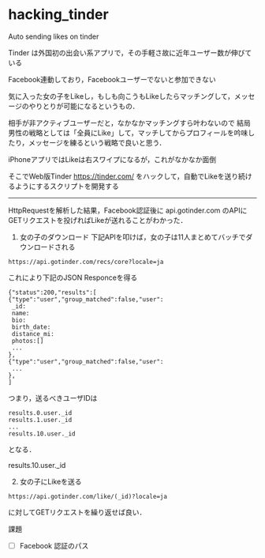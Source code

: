 # hacking_tinder
Auto sending likes on tinder

Tinder は外国初の出会い系アプリで，その手軽さ故に近年ユーザー数が伸びている

Facebook連動しており，Facebookユーザーでないと参加できない

気に入った女の子をLikeし，もしも向こうもLikeしたらマッチングして，メッセージのやりとりが可能になるというもの．

相手が非アクティブユーザーだと，なかなかマッチングすら叶わないので
結局男性の戦略としては「全員にLike」して，マッチしてからプロフィールを吟味したり，メッセージを練るという戦略で良いと思う．

iPhoneアプリではLikeは右スワイプになるが，これがなかなか面倒

そこでWeb版Tinder https://tinder.com/ をハックして，自動でLikeを送り続けるようにするスクリプトを開発する


-------

HttpRequestを解析した結果，Facebook認証後に api.gotinder.com のAPIにGETリクエストを投げればLikeが送れることがわかった．

1. 女の子のダウンロード
下記APIを叩けば，女の子は11人まとめてバッチでダウンロードされる
```
https://api.gotinder.com/recs/core?locale=ja
```

これにより下記のJSON Responceを得る
```
{"status":200,"results":[
{"type":"user","group_matched":false,"user":
 _id:
 name:
 bio:
 birth_date:
 distance_mi:
 photos:[]
 ...
},
{"type":"user","group_matched":false,"user":
 ...
},
]
```
つまり，送るべきユーザIDは
```
results.0.user._id
results.1.user._id
...
results.10.user._id
```
となる．

results.10.user._id

2. 女の子にLikeを送る
```
https://api.gotinder.com/like/(_id)?locale=ja
```
に対してGETリクエストを繰り返せば良い．

課題
- [ ] Facebook 認証のパス
